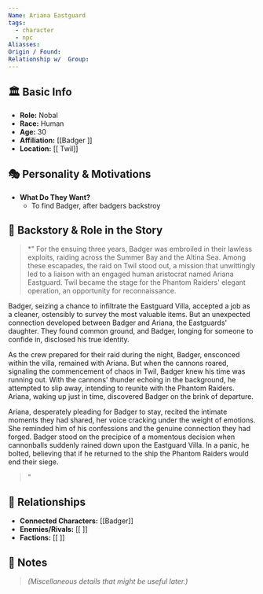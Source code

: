 ```yaml
---
Name: Ariana Eastguard
tags:
  - character
  - npc
Aliasses: 
Origin / Found: 
Relationship w/  Group:
---
```

## 🏛️ Basic Info
- **Role:** Nobal
- **Race:**  Human
- **Age:**  30
- **Affiliation:** [[Badger ]]  
- **Location:** [[ Twil]]  

## 🎭 Personality & Motivations
- **What Do They Want?**  
	- To find Badger, after badgers backstroy

## 📖 Backstory & Role in the Story
> *"
> For the ensuing three years, Badger was embroiled in their lawless exploits, raiding across the Summer Bay and the Altina Sea. Among these escapades, the raid on Twil stood out, a mission that unwittingly led to a liaison with an engaged human aristocrat named Ariana Eastguard. Twil became the stage for the Phantom Raiders' elegant operation, an opportunity for reconnaissance.

Badger, seizing a chance to infiltrate the Eastguard Villa, accepted a job as a cleaner, ostensibly to survey the most valuable items. But an unexpected connection developed between Badger and Ariana, the Eastguards' daughter. They found common ground, and Badger, longing for someone to confide in, disclosed his true identity.

As the crew prepared for their raid during the night, Badger, ensconced within the villa, remained with Ariana. But when the cannons roared, signaling the commencement of chaos in Twil, Badger knew his time was running out. With the cannons' thunder echoing in the background, he attempted to slip away, intending to reunite with the Phantom Raiders. Ariana, waking up just in time, discovered Badger on the brink of departure.

Ariana, desperately pleading for Badger to stay, recited the intimate moments they had shared, her voice cracking under the weight of emotions. She reminded him of his confessions and the genuine connection they had forged. Badger stood on the precipice of a momentous decision when cannonballs suddenly rained down upon the Eastguard Villa. In a panic, he bolted, believing that if he returned to the ship the Phantom Raiders would end their siege.
> "

## 🔗 Relationships
- **Connected Characters:** [[Badger]]
- **Enemies/Rivals:** [[ ]]
- **Factions:** [[ ]]

## 📝 Notes
> *(Miscellaneous details that might be useful later.)*  
